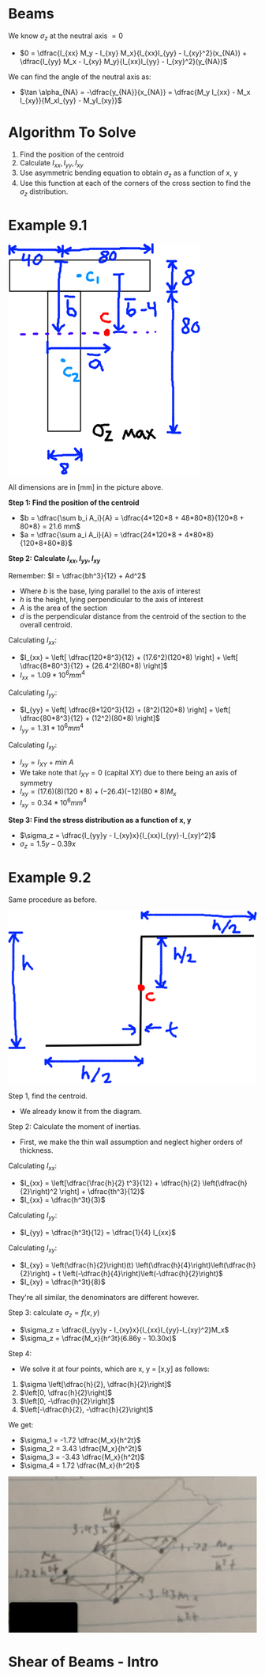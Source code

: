 # Beams

We know $\sigma_z$ at the neutral axis $=0$
- $0 = \dfrac{I_{xx} M_y - I_{xy} M_x}{I_{xx}I_{yy} - I_{xy}^2}(x_{NA}) + \dfrac{I_{yy} M_x - I_{xy} M_y}{I_{xx}I_{yy} - I_{xy}^2}(y_{NA})$

We can find the angle of the neutral axis as:
- $\tan \alpha_{NA} = -\dfrac{y_{NA}}{x_{NA}} = \dfrac{M_y I_{xx} - M_x I_{xy}}{M_xI_{yy} - M_yI_{xy}}$

# Algorithm To Solve

1. Find the position of the centroid
2. Calculate $I_{xx}, I_{yy}, I_{xy}$
3. Use asymmetric bending equation to obtain $\sigma_z$ as a function of x, y
4. Use this function at each of the corners of the cross section to find the $\sigma_z$ distribution.

# Example 9.1

![](L09-1.png)

All dimensions are in  [mm] in the picture above.

**Step 1: Find the position of the centroid**
- $b = \dfrac{\sum b_i A_i}{A} = \dfrac{4*120*8 + 48*80*8}{120*8 + 80*8} = 21.6 mm$
- $a = \dfrac{\sum a_i A_i}{A} = \dfrac{24*120*8 + 4*80*8}{120*8+80*8}$

**Step 2: Calculate $I_{xx}, I_{yy}, I_{xy}$**

Remember: $I = \dfrac{bh^3}{12} + Ad^2$
- Where $b$ is the base, lying parallel to the axis of interest
- $h$ is the height, lying perpendicular to the axis of interest
- $A$ is the area of the section
- $d$ is the perpendicular distance from the centroid of the section to the overall centroid.

Calculating $I_{xx}$:
- $I_{xx} = \left[  \dfrac{120*8^3}{12} + (17.6^2)(120*8) \right] + \left[ \dfrac{8*80^3}{12} + (26.4^2)(80*8) \right]$
- $I_{xx} = 1.09*10^6 mm^4$

Calculating $I_{yy}$:
- $I_{yy} = \left[  \dfrac{8*120^3}{12} + (8^2)(120*8) \right] + \left[ \dfrac{80*8^3}{12} + (12^2)(80*8) \right]$
- $I_{yy} = 1.31*10^6 mm^4$

Calculating $I_{xy}$:
- $I_{xy} = I_{XY} + min\ A$
- We take note that $I_{XY} = 0$ (capital XY) due to there being an axis of symmetry 
- $I_{xy} = (17.6)(8)(120*8) + (-26.4)(-12)(80*8)M_x$
- $I_{xy} = 0.34 * 10^6 mm^4$

**Step 3: Find the stress distribution as a function of x, y**
- $\sigma_z = \dfrac{I_{yy}y - I_{xy}x}{I_{xx}I_{yy}-I_{xy}^2}$
- $\sigma_z = 1.5y - 0.39x$

# Example 9.2

Same procedure as before.

![](L09-2.png)

Step 1, find the centroid.
- We already know it from the diagram.

Step 2: Calculate the moment of inertias.
- First, we make the thin wall assumption and neglect higher orders of thickness.

Calculating $I_{xx}$:
- $I_{xx} = \left[\dfrac{\frac{h}{2} t^3}{12} + \dfrac{h}{2} \left(\dfrac{h}{2}\right)^2 \right] + \dfrac{th^3}{12}$
- $I_{xx} = \dfrac{h^3t}{3}$

Calculating $I_{yy}$:
- $I_{yy} = \dfrac{h^3t}{12} = \dfrac{1}{4} I_{xx}$

Calculating $I_{xy}$:
- $I_{xy} = \left(\dfrac{h}{2}\right)(t) \left(\dfrac{h}{4}\right)\left(\dfrac{h}{2}\right) + t \left(-\dfrac{h}{4}\right)\left(-\dfrac{h}{2}\right)$
- $I_{xy} = \dfrac{h^3t}{8}$

They're all similar, the denominators are different however.

Step 3: calculate $\sigma_z = f(x,y)$
- $\sigma_z = \dfrac{I_{yy}y - I_{xy}x}{I_{xx}I_{yy}-I_{xy}^2}M_x$
- $\sigma_z = \dfrac{M_x}{h^3t}(6.86y - 10.30x)$

Step 4:
- We solve it at four points, which are x, y = [x,y] as follows:

1. $\sigma \left[\dfrac{h}{2}, \dfrac{h}{2}\right]$
2. $\left[0, \dfrac{h}{2}\right]$
3. $\left[0, -\dfrac{h}{2}\right]$
4. $\left[-\dfrac{h}{2}, -\dfrac{h}{2}\right]$

We get:
- $\sigma_1 = -1.72 \dfrac{M_x}{h^2t}$
- $\sigma_2 = 3.43 \dfrac{M_x}{h^2t}$
- $\sigma_3 = -3.43 \dfrac{M_x}{h^2t}$
- $\sigma_4 = 1.72 \dfrac{M_x}{h^2t}$

![Alt text](image.png)

# Shear of Beams - Intro

